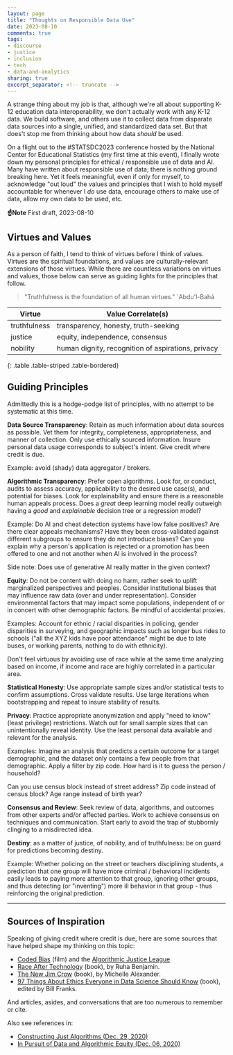 ```yaml
---
layout: page
title: "Thoughts on Responsible Data Use"
date: 2023-08-10
comments: true
tags:
- discourse
- justice
- inclusion
- tech
- data-and-analytics
sharing: true
excerpt_separator: <!-- truncate -->
---
```


A strange thing about my job is that, although we're all about supporting K-12
education data interoperability, we don't actually work with any K-12 data. We
build software, and others use it to collect data from disparate data sources
into a single, unified, and standardized data set. But that does't stop me from
thinking about how data _should_ be used.

On a flight out to the #STATSDC2023 conference hosted by the National Center for
Educational Statistics (my first time at this event), I finally wrote down my
personal principles for ethical / responsible use of data and AI. Many have
written about responsible use of data; there is nothing ground breaking here.
Yet it feels meaningful, even if only for myself, to acknowledge "out loud" the
values and principles that I wish to hold myself accountable for whenever I _do_
use data, encourage others to make use of data, allow my own data to be used,
etc.

<!-- truncate -->

**☝Note** First draft, 2023-08-10

## Virtues and Values

As a person of faith, I tend to think of virtues before I think of values.
Virtues are the spiritual foundations, and values are culturally-relevant
extensions of those virtues. While there are countless variations on virtues and
values, those below can serve as guiding lights for the principles that follow.

> "Truthfulness is the foundation of all human virtues." `Abdu'l-Bahá

| Virtue       | Value Correlate(s)                                 |
| ------------ | -------------------------------------------------- |
| truthfulness | transparency, honesty, truth-seeking               |
| justice      | equity, independence, consensus                    |
| nobility     | human dignity, recognition of aspirations, privacy |
{: .table .table-striped .table-bordered}

## Guiding Principles

Admittedly this is a hodge-podge list of principles, with no attempt to be
systematic at this time.

**Data Source Transparency**: Retain as much information about data sources as
possible. Vet them for integrity, completeness, appropriateness, and manner of
collection. Only use ethically sourced information. Insure personal data usage
corresponds to subject's intent. Give credit where credit is due.

Example: avoid (shady) data aggregator / brokers.

**Algorithmic Transparency**: Prefer open algorithms. Look for, or conduct,
audits to assess accuracy, applicability to the desired use case(s), and
potential for biases. Look for explainability and ensure there is a reasonable
human appeals process. Does a _great_ deep learning model really outweigh having
a _good_ and _explainable_ decision tree or a regression model?

Example: Do AI and cheat detection systems have low false positives? Are there
clear appeals mechanisms? Have they been cross-validated against different
subgroups to ensure they do not introduce biases? Can you explain why a person's
application is rejected or a promotion has been offered to one and not another
when AI is involved in the process?

Side note: Does use of generative AI really matter in the given context?

**Equity**: Do not be content with doing no harm, rather seek to uplift
marginalized perspectives and peoples. Consider institutional biases that may
influence raw data (over and under representation). Consider environmental
factors that may impact some populations, independent of or in concert with
other demographic factors. Be mindful of accidental proxies.

Examples: Account for ethnic / racial disparities in policing, gender disparities in
surveying, and geographic impacts such as longer bus rides to schools ("all the
XYZ kids have poor attendance" might be due to late buses, or working parents,
nothing to do with ethnicity).

Don't feel virtuous by avoiding use of race while at the same time analyzing
based on income, if income and race are highly correlated in a particular area.

**Statistical Honesty**: Use appropriate sample sizes and/or statistical tests
to confirm assumptions. Cross validate results. Use large iterations when
bootstrapping and repeat to insure stability of results.

**Privacy**: Practice appropriate anonymization and apply "need to know" (least
privilege) restrictions. Watch out for small sample sizes that can
unintentionally reveal identity. Use the least personal data available and
relevant for the analysis.

Examples: Imagine an analysis that predicts a certain outcome for a target
demographic, and the dataset only contains a few people from that demographic.
Apply a filter by zip code. How hard is it to guess the person / household?

Can you use census block instead of street address? Zip code instead of census
block? Age range instead of birth year?

**Consensus and Review**: Seek review of data, algorithms, and outcomes from
other experts and/or affected parties. Work to achieve consensus on techniques
and communication. Start early to avoid the trap of stubbornly clinging to a
misdirected idea.

**Destiny**: as a matter of justice, of nobility, and of truthfulness: be on
guard for predictions becoming destiny.

Example: Whether policing on the street or teachers disciplining students, a
prediction that one group will have more criminal / behavioral incidents easily
leads to paying more attention to that group, ignoring other groups, and thus
detecting (or "inventing") more ill behavior in that group - thus reinforcing
the original prediction.

----

## Sources of Inspiration

Speaking of giving credit where credit is due, here are some sources that have
helped shape my thinking on this topic:

* [Coded Bias](https://www.codedbias.com/) (film) and the [Algorithmic Justice
  League](https://www.ajl.org/)
* [Race After Technology](https://www.ruhabenjamin.com/race-after-technology)
  (book), by Ruha Benjamin.
* [The New Jim Crow](https://newjimcrow.com/) (book), by Michelle Alexander.
* [97 Things About Ethics Everyone in Data Science Should
  Know](https://learning.oreilly.com/library/view/97-things-about/9781492072652/q)
  (book), edited by Bill Franks.

And articles, asides, and conversations that are too numerous to remember or
cite.

Also see references in:

* [Constructing Just Algorithms (Dec. 29, 2020)](/archive/2020/12/29/constructing-just-algorithms/)
* [In Pursuit of Data and Algorithmic Equity (Dec. 06,
  2020)](https://blog.safnet.com/archive/2020/12/06/in-pursuit-algorithmic-equity/)
